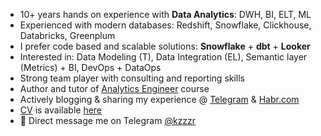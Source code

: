 * 10+ years hands on experience with **Data Analytics**: DWH, BI, ELT, ML
* Experienced with modern databases: Redshift, Snowflake, Clickhouse, Databricks, Greenplum
* I prefer code based and scalable solutions: **Snowflake** + **dbt** + **Looker**
* Interested in: Data Modeling (T), Data Integration (EL), Semantic layer (Metrics) + BI, DevOps + DataOps
* Strong team player with consulting and reporting skills
* Author and tutor of [Analytics Engineer](https://github.com/kzzzr/analytics-engineer) course
* Actively blogging & sharing my experience @ [Telegram](https://t.me/data_apps) & [Habr.com](https://habr.com/ru/users/kzzzr/posts/)
* [CV](https://drive.google.com/file/d/1EspHV2FjZ6_i5fkZp_G1sBbHoQl0qfZZ/view?usp=sharing) is available [here](https://drive.google.com/file/d/1EspHV2FjZ6_i5fkZp_G1sBbHoQl0qfZZ/view?usp=sharing)
* 📩 Direct message me on Telegram [@kzzzr](https://t.me/kzzzr)


<!--


**kzzzr/kzzzr** is a ✨ _special_ ✨ repository because its `README.md` (this file) appears on your GitHub profile.

Here are some ideas to get you started:

### Hi there 👋

- 🔭 I’m currently working on ...
- 🌱 I’m currently learning ...
- 👯 I’m looking to collaborate on ...
- 🤔 I’m looking for help with ...
- 💬 Ask me about ...
- 📫 How to reach me: ...
- 😄 Pronouns: ...
- ⚡ Fun fact: ...
-->
